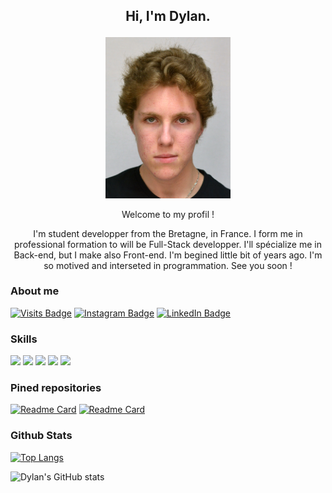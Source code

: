 ## <p align="center" font-size="1000">Hi, I'm Dylan.</p>
<p align="center"><img src="./Dylan.jpg" style="width: 200px;"></img></p>

<p align="center">Welcome to my profil !</p>

<p align="center">I'm student developper from the Bretagne, in France. I form me in professional formation to will be Full-Stack developper. I'll spécialize me in Back-end, but I make also Front-end. I'm begined little bit of years ago. I'm so motived and interseted in programmation. See you soon !</p>

### About me

[![Visits Badge](https://badges.pufler.dev/visits/Daymortel/Daymortel)](https://github.com/Daymortel)
[![Instagram Badge](https://img.shields.io/badge/Instagram-Profile-informational?style=flat&logo=instagram&logoColor=white&color=7232BD)](https://instagram.com/dylan.babonneau)
[![LinkedIn Badge](https://img.shields.io/badge/LinkedIn-Profile-informational?style=flat&logo=linkedin&logoColor=white&color=0D76A8)](https://www.linkedin.com/in/dylan-babonneau-27b9421bb/)

### Skills

![](https://img.shields.io/badge/Style-HTML-informational?style=flat&logo=html5&logoColor=white&color=4AB197)
![](https://img.shields.io/badge/Style-CSS-informational?style=flat&logo=css3&logoColor=white&color=4AB197)
![](https://img.shields.io/badge/Code-JavaScript-informational?style=flat&logo=javascript&logoColor=white&color=4AB197)
![](https://img.shields.io/badge/Code-Python-informational?style=flat&logo=python&logoColor=white&color=4AB197)
![](https://img.shields.io/badge/Code-C-informational?style=flat&logo=c&logoColor=white&color=4AB197)

### Pined repositories

[![Readme Card](https://github-readme-stats.vercel.app/api/pin/?username=Daymortel&repo=porto-dylan)](https://daymortel.github.io/porto-dylan/)
[![Readme Card](https://github-readme-stats.vercel.app/api/pin/?username=Daymortel&repo=keylogger-gui)](https://github.com/Daymortel/keylogger-gui)

### Github Stats

[![Top Langs](https://github-readme-stats.vercel.app/api/top-langs/?username=Daymortel&layout=compact)](https://github.com/Daymortel)

![Dylan's GitHub stats](https://github-readme-stats.vercel.app/api?username=Daymortel&theme=default&show_icons=true)
